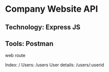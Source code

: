 # Company Website API
## Technology: Express JS
## Tools: Postman

web route

Index: /
Users: /users
User details: /users/:userid


